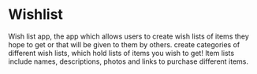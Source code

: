 Wishlist
========

Wish list app, the app which allows users to create wish lists of items they hope to get or that will be given to them by others. create categories of different wish lists, which hold lists of items you wish to get! Item lists include names, descriptions, photos and links to purchase different items.